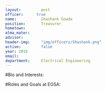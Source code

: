 ```yaml
---
layout:     	post
officer:      true
name:     	 	Shashank Gowda
position: 		Treasurer
hometown: 		
alma_mater: 	
advisor: 		
header-img: 	"img/officers/Shashank.png"
active: 		false
year: 2016
email: 			
department: 	Electrical Engineering
---
```


#Bio and Interests:

#Roles and Goals at EGSA:
